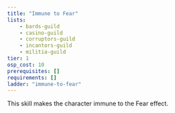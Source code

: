 ```yaml
---
title: "Immune to Fear"
lists:
    - bards-guild
    - casino-guild
    - corruptors-guild
    - incantors-guild
    - militia-guild
tier: 1
osp_cost: 10
prerequisites: []
requirements: []
ladder: "immune-to-fear"
---
```

This skill makes the character immune to the Fear effect.